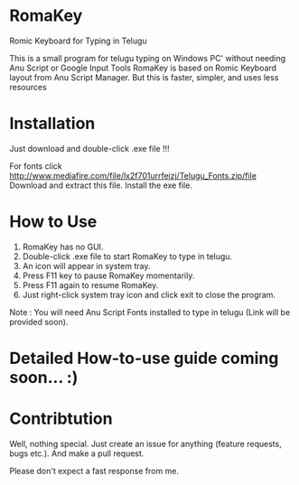 # RomaKey
Romic Keyboard for Typing in Telugu

This is a small program for telugu typing on Windows PC' without needing Anu Script or Google Input Tools
RomaKey is based on Romic Keyboard layout from Anu Script Manager.
But this is faster, simpler, and uses less resources

# Installation
Just download and double-click .exe file !!!

For fonts click http://www.mediafire.com/file/lx2f701urrfeizj/Telugu_Fonts.zip/file
Download and extract this file.
Install the exe file.

# How to Use
1. RomaKey has no GUI.
2. Double-click .exe file to start RomaKey to type in telugu.
3. An icon will appear in system tray.
4. Press F11 key to pause RomaKey momentarily.
5. Press F11 again to resume RomaKey.
6. Just right-click system tray icon and click exit to close the program.

Note : You will need Anu Script Fonts installed to type in telugu (Link will be provided soon).

# Detailed How-to-use guide coming soon... :)

# Contribtution
Well, nothing special.
Just create an issue for anything (feature requests, bugs etc.).
And make a pull request.

Please don't expect a fast response from me.
